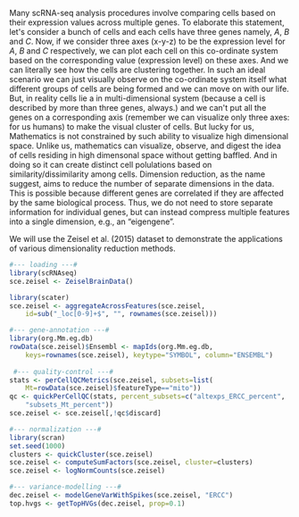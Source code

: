 Many scRNA-seq analysis procedures involve comparing cells based on their expression values across multiple genes. To elaborate this statement, let's consider a bunch of cells and each cells have three genes namely, $A$, $B$ and $C$. Now, if we consider three axes (x-y-z) to be the expression level for $A$, $B$ and $C$ respectively, we can plot each cell on this co-ordinate system based on the corresponding value (expression level) on these axes. And we can literally see how the cells are clustering together. In such an ideal scenario we can just visually observe on the co-ordinate system itself what different groups of cells are being formed and we can move on with our life. But, in reality cells lie a in multi-dimensional system (because a cell is described by more than three genes, always.) and we can't put all the genes on a corresponding axis (remember we can visualize only three axes: for us humans) to make the visual cluster of cells. But lucky for us, Mathematics is not constrained by such ability to visualize high dimensional space. Unlike us, mathematics can visualize, observe, and digest the idea of cells residing in high dimensonal space without getting baffled. And in doing so it can create distinct cell polulations based on similarity/dissimilarity among cells. Dimension reduction, as the name suggest, aims to reduce the number of separate dimensions in the data. This is possible because different genes are correlated if they are affected by the same biological process. Thus, we do not need to store separate information for individual genes, but can instead compress multiple features into a single dimension, e.g., an “eigengene”. 

We will use the Zeisel et al. (2015) dataset to demonstrate the applications of various dimensionality reduction methods.

```r
#--- loading ---#
library(scRNAseq)
sce.zeisel <- ZeiselBrainData()

library(scater)
sce.zeisel <- aggregateAcrossFeatures(sce.zeisel, 
    id=sub("_loc[0-9]+$", "", rownames(sce.zeisel)))

#--- gene-annotation ---#
library(org.Mm.eg.db)
rowData(sce.zeisel)$Ensembl <- mapIds(org.Mm.eg.db, 
    keys=rownames(sce.zeisel), keytype="SYMBOL", column="ENSEMBL")
 
 #--- quality-control ---#
stats <- perCellQCMetrics(sce.zeisel, subsets=list(
    Mt=rowData(sce.zeisel)$featureType=="mito"))
qc <- quickPerCellQC(stats, percent_subsets=c("altexps_ERCC_percent", 
    "subsets_Mt_percent"))
sce.zeisel <- sce.zeisel[,!qc$discard]

#--- normalization ---#
library(scran)
set.seed(1000)
clusters <- quickCluster(sce.zeisel)
sce.zeisel <- computeSumFactors(sce.zeisel, cluster=clusters) 
sce.zeisel <- logNormCounts(sce.zeisel)

#--- variance-modelling ---#
dec.zeisel <- modelGeneVarWithSpikes(sce.zeisel, "ERCC")
top.hvgs <- getTopHVGs(dec.zeisel, prop=0.1)
```



